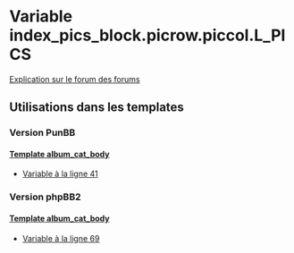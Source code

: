 # Variable index_pics_block.picrow.piccol.L_PICS
[Explication sur le forum des forums](http://forum.forumactif.com/t294113-listing-des-variables#index_pics_block.picrow.piccol.L_PICS)

## Utilisations dans les templates

### Version PunBB

#### [Template album_cat_body](punbb/album_cat_body.md)
* [Variable à la ligne 41](../punbb/album_cat_body.tpl#L41)

### Version phpBB2

#### [Template album_cat_body](subsilver/album_cat_body.md)
* [Variable à la ligne 69](../subsilver/album_cat_body.tpl#L69)